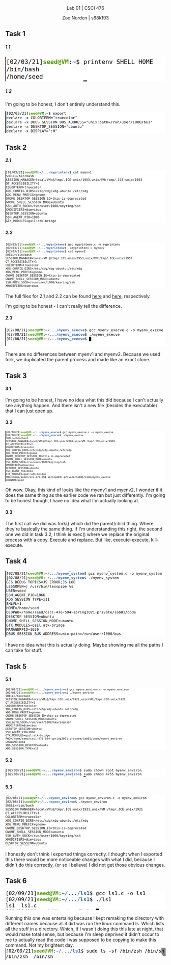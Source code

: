 
<div align="center">Lab 01 | CSCI 476
  
Zoe Norden | s68k193 
</div>

## Task 1

##### 1.1 

![image](https://github.com/znorden17/csci-476-594-spring2021-private/blob/main/lab01/screenshots/Screenshot_10.png)

##### 1.2

I'm going to be honest, I don't entirely understand this. 

![image](https://github.com/znorden17/csci-476-594-spring2021-private/blob/main/lab01/screenshots/Screenshot_11.png)


## Task 2

##### 2.1

![image](https://github.com/znorden17/csci-476-594-spring2021-private/blob/main/lab01/screenshots/Screenshot_14.png)

##### 2.2 

![image](https://github.com/znorden17/csci-476-594-spring2021-private/blob/main/lab01/screenshots/Screenshot_13.png)

The full files for 2.1 and 2.2 can be found [here](https://github.com/znorden17/csci-476-594-spring2021-private/blob/main/lab01/code/myprintenv/myenv1) and [here](https://github.com/znorden17/csci-476-594-spring2021-private/blob/main/lab01/code/myprintenv/myenv2), respectively.

I'm going to be honest - I can't really tell the difference. 

##### 2.3 

![image](https://github.com/znorden17/csci-476-594-spring2021-private/blob/main/lab01/screenshots/Screenshot_17.png)

There are no differences between myenv1 and myenv2. Because we used fork, we duplicated the parent process and made like an exact clone.

## Task 3


#### 3.1

I'm going to be honest, I have no idea what this did because I can't actually see anything happen. And there isn't a new file (besides the executable) that I can just open up. 

#### 3.2
![image](https://github.com/znorden17/csci-476-594-spring2021-private/blob/main/lab01/screenshots/Screenshot_18.png)

Oh wow. Okay, this kind of looks like the myenv1 and myenv2, I wonder if it does the same thing as the earlier code we ran but just differently. I'm going to be honest though, I have no idea what I'm actually looking at. 

#### 3.3

The first call we did was fork() which did the parent/child thing. Where they're basically the same thing. If I'm understanding this right, the second one we did in task 3.2, I think is exec() where we replace the original process with a copy. Execute and replace. But like, execute-execute, kill-execute. 

## Task 4


![image](https://github.com/znorden17/csci-476-594-spring2021-private/blob/main/lab01/screenshots/Screenshot_19.png)

I have no idea what this is actually doing. Maybe showing me all the paths I can take for stuff.

## Task 5

#### 5.1

![image](https://github.com/znorden17/csci-476-594-spring2021-private/blob/main/lab01/screenshots/Screenshot_20.png)


#### 5.2

![image](https://github.com/znorden17/csci-476-594-spring2021-private/blob/main/lab01/screenshots/Screenshot_21.png)

#### 5.3

![image](https://github.com/znorden17/csci-476-594-spring2021-private/blob/main/lab01/screenshots/Screenshot_22.png)

I honestly don't think I exported things correctly. I thought when I exported this there would be more noticeable changes with what I did, because I didn't do this correctly, (or so I believe) I did not get those obvious changes. 

## Task 6

![image](https://github.com/znorden17/csci-476-594-spring2021-private/blob/main/lab01/screenshots/Screenshot_23.png)

Running this one was entertaing because I kept remaking the directory with different names because all it did was run the linux command ls. Which lists all the stuff in a directory. Which, if I wasn't doing this this late at night, that would make total sense, but because I'm sleep deprived it didn't occur to me to actually read the code I was supposed to be copying to make this command. Not my brightest day. 
![image](https://github.com/znorden17/csci-476-594-spring2021-private/blob/main/lab01/screenshots/Screenshot_24.png)










